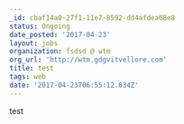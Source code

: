 ```yaml
---
_id: cbaf14a0-27f1-11e7-8592-dd4afdea08e8
status: Ongoing
date_posted: '2017-04-23'
layout: jobs
organization: fsdsd @ wtm
org_url: 'http://wtm.gdgvitvellore.com'
title: test
tags: web
date: '2017-04-23T06:55:12.034Z'
---
```

test
